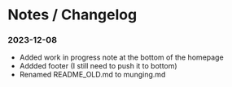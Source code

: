 # Notes / Changelog

### 2023-12-08
- Added work in progress note at the bottom of the homepage
- Addded footer (I still need to push it to bottom)
- Renamed README_OLD.md to munging.md